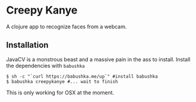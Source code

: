 # Creepy Kanye

A clojure app to recognize faces from a webcam.

## Installation

JavaCV is a monstrous beast and a massive pain in the ass to install. Install
the dependencies with `babushka`

    $ sh -c "`curl https://babushka.me/up`" #install babushka
    $ babushka creepykanye #... wait to finish

This is only working for OSX at the moment.
